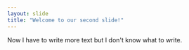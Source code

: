```yaml
---
layout: slide
title: "Welcome to our second slide!"
---
```

Now I have to write more text but I don't know what to write.



